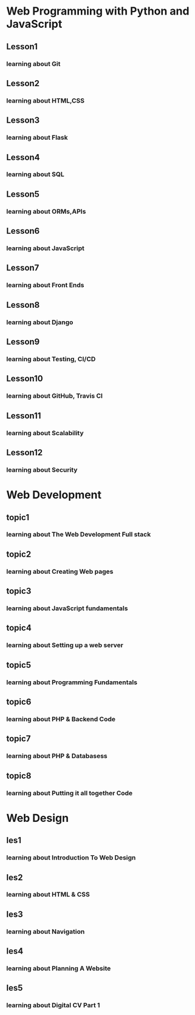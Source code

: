 # Web Programming with Python and JavaScript
<html>
  <h2>Lesson1</h2>
  <h3>learning about Git </h3>
  <h2>Lesson2</h2>
  <h3>learning about HTML,CSS </h3>
  <h2>Lesson3</h2>
  <h3>learning about Flask </h3>
  <h2>Lesson4</h2>
  <h3>learning about SQL </h3>
  <h2>Lesson5</h2>
  <h3>learning about ORMs,APIs </h3>
  <h2>Lesson6</h2>
  <h3>learning about JavaScript </h3>
  <h2>Lesson7</h2>
  <h3>learning about Front Ends</h3>
  <h2>Lesson8</h2>
  <h3>learning about Django</h3>
   <h2>Lesson9</h2>
  <h3>learning about Testing, CI/CD</h3>
    <h2>Lesson10</h2>
  <h3>learning about GitHub, Travis CI</h3>
   <h2>Lesson11</h2>
  <h3>learning about Scalability</h3>
  <h2>Lesson12</h2>
  <h3>learning about Security</h3>
  
  <h1> Web Development</h1>
 
  <h2>topic1</h2>
  <h3>learning about The Web Development Full stack</h3>
  <h2>topic2</h2>
  <h3>learning about Creating Web pages</h3>
  <h2>topic3</h2>
  <h3>learning about JavaScript fundamentals</h3>
  <h2>topic4</h2>
  <h3>learning about 	Setting up a web server</h3>
  <h2>topic5</h2>
  <h3>learning about Programming Fundamentals</h3>
  <h2>topic6</h2>
  <h3>learning about 	PHP & Backend Code</h3>
  <h2>topic7</h2>
  <h3>learning about PHP & Databasess</h3>
  <h2>topic8</h2>
  <h3>learning about 	Putting it all together Code</h3>
  
  <h1> Web Design</h1>
  
   <h2>les1</h2>
  <h3>learning about 	Introduction To Web Design</h3>
  <h2>les2</h2>
  <h3>learning about 	HTML & CSS</h3>
  <h2>les3</h2>
  <h3>learning about 	Navigation</h3>
  <h2>les4</h2>
  <h3>learning about 	Planning A Website</h3>
   <h2>les5</h2>
  <h3>learning about 	Digital CV Part 1</h3>
  </html>
  





